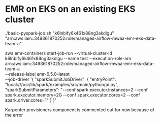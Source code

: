 # EMR on EKS on an existing EKS cluster



./basic-pyspark-job.sh "k6lnbify6k461x88ng3akdlgu" "arn:aws:iam::349361870252:role/managed-airflow-mwaa-emr-eks-data-team-a"

  aws emr-containers start-job-run --virtual-cluster-id k6lnbify6k461x88ng3akdlgu --name test --execution-role-arn arn:aws:iam::349361870252:role/managed-airflow-mwaa-emr-eks-data-team-a \
    --release-label emr-6.5.0-latest \
    --job-driver '{
      "sparkSubmitJobDriver": {
        "entryPoint": "local:///usr/lib/spark/examples/src/main/python/pi.py",
        "sparkSubmitParameters": "--conf spark.executor.instances=2 --conf spark.executor.memory=2G --conf spark.executor.cores=2 --conf spark.driver.cores=1"
      }
    }'
    
    
Karpenter provisioners component is commented out for now because of the error